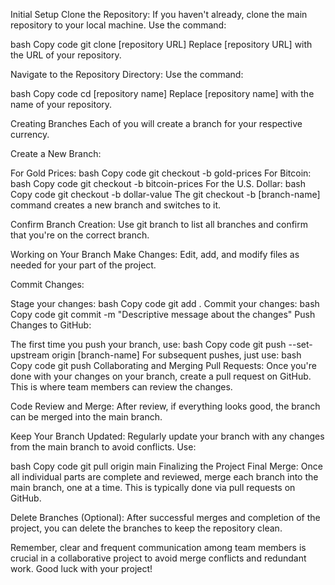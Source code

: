 Initial Setup
Clone the Repository: If you haven't already, clone the main repository to your local machine. Use the command:

bash
Copy code
git clone [repository URL]
Replace [repository URL] with the URL of your repository.

Navigate to the Repository Directory: Use the command:

bash
Copy code
cd [repository name]
Replace [repository name] with the name of your repository.

Creating Branches
Each of you will create a branch for your respective currency.

Create a New Branch:

For Gold Prices:
bash
Copy code
git checkout -b gold-prices
For Bitcoin:
bash
Copy code
git checkout -b bitcoin-prices
For the U.S. Dollar:
bash
Copy code
git checkout -b dollar-value
The git checkout -b [branch-name] command creates a new branch and switches to it.

Confirm Branch Creation: Use git branch to list all branches and confirm that you're on the correct branch.

Working on Your Branch
Make Changes: Edit, add, and modify files as needed for your part of the project.

Commit Changes:

Stage your changes:
bash
Copy code
git add .
Commit your changes:
bash
Copy code
git commit -m "Descriptive message about the changes"
Push Changes to GitHub:

The first time you push your branch, use:
bash
Copy code
git push --set-upstream origin [branch-name]
For subsequent pushes, just use:
bash
Copy code
git push
Collaborating and Merging
Pull Requests: Once you're done with your changes on your branch, create a pull request on GitHub. This is where team members can review the changes.

Code Review and Merge: After review, if everything looks good, the branch can be merged into the main branch.

Keep Your Branch Updated: Regularly update your branch with any changes from the main branch to avoid conflicts. Use:

bash
Copy code
git pull origin main
Finalizing the Project
Final Merge: Once all individual parts are complete and reviewed, merge each branch into the main branch, one at a time. This is typically done via pull requests on GitHub.

Delete Branches (Optional): After successful merges and completion of the project, you can delete the branches to keep the repository clean.

Remember, clear and frequent communication among team members is crucial in a collaborative project to avoid merge conflicts and redundant work. Good luck with your project!